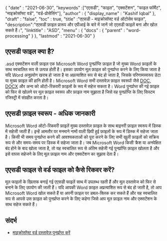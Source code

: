 {
  "date" : "2021-06-30",
  "keywords" :["एएसडी", "फाइल", "एक्सटेंशन", "फाइल फॉर्मेट", "माइक्रोसॉफ्ट वर्ड", "वर्ड-प्रोसेसिंग"],
  "author" : {
    "display_name" : "Kashif Iqbal"
},
  "draft" : "false",
  "toc" : true,
  "title" :"एएसडी - माइक्रोसॉफ्ट वर्ड ऑटोसेव फाइल",
  "description":"एएसडी फ़ाइल प्रारूप और एपीआई के बारे में जानें जो एएसडी फाइलें बना और खोल सकते हैं।",
  "linktitle" : "ASD",
  "menu" : {
    "docs" : {
      "parent" : "word-processing"
}
},
  "lastmod" : "2021-06-30"
}

## एएसडी फाइल क्या है?

.asd एक्सटेंशन वाली फ़ाइल एक Microsoft Word पुनर्प्राप्ति फ़ाइल है जो मुख्य Word फ़ाइलों के साथ स्वचालित रूप से उत्पन्न होती है। इसका उपयोग मूल फ़ाइल को पुनर्प्राप्त करने के लिए किया जाता है यदि Word अनुप्रयोग खराब हो जाता है या अप्रत्याशित रूप से बंद हो जाता है, जिसके परिणामस्वरूप डेटा या मुख्य फ़ाइल की हानि होती है। Microsoft Word सभी दस्तावेज़ फ़ाइल स्वरूपों जैसे [DOC](/hi/word-processing/doc/), [DOCX](/hi/word-processing/docx/) और अन्य को ऑटो-रिकवरी फ़ाइलों के रूप में सहेज सकता है। Word पुनर्प्राप्त की गई फ़ाइल को फिर से खोलने पर मूल फ़ाइल स्वरूप और फ़ाइल नाम सुझाता है जिसे वह पुनर्प्राप्ति के लिए सिस्टम रजिस्ट्री में संग्रहीत करता है।

## एएसडी फ़ाइल स्वरूप - अधिक जानकारी

Microsoft Word ऑटो-रिकवरी फ़ाइलें मुख्य दस्तावेज़ फ़ाइल के साथ बाइनरी फ़ाइल स्वरूप में डिस्क में सहेजी जाती हैं। इन्हें आमतौर पर मनमाने नामों वाली छिपी हुई फ़ाइलों के रूप में डिस्क में सहेजा जाता है। किसी भी समय पुनर्प्राप्त करने की आवश्यकताओं को पूरा करने के लिए सभी खुली फ़ाइलों को सक्रिय रूप से और समय-समय पर डिस्क में सहेजा जाता है। जब Microsoft Word किसी क्रैश या अनपेक्षित बंद होने के बाद खोला जाता है, तो यह स्वचालित रूप से अंतिम सहेजी गई पुनर्प्राप्ति फ़ाइल खोलता है और इसे वापस सहेजने के लिए मूल फ़ाइल नाम और एक्सटेंशन का सुझाव देता है।

## एएसडी फाइल से वर्ड फाइल को कैसे रिकवर करें?

मूल फाइलों के खिलाफ बनाई गई एएसडी फाइलें साथ में उपलब्ध रहती हैं और मूल दस्तावेज को फिर से बनाने के लिए उपयोग की जाती हैं। यदि आपकी Word फ़ाइल अप्रत्याशित रूप से बंद हो जाती है, तो आप Microsoft Word खोल सकते हैं या अपनी फ़ाइल पर डबल-क्लिक कर सकते हैं और यह स्वचालित रूप से आपसे उस फ़ाइल को पुनर्प्राप्त करने के लिए कहेगा जिसे आप मूल फ़ाइल नाम और एक्सटेंशन के साथ सहेज सकते हैं।

## संदर्भ

* [माइक्रोसॉफ्ट वर्ड दस्तावेज़ पुनर्प्राप्त करें](https://learn.microsoft.com/en-us/office/troubleshoot/word/recover-lost-unsaved-corrupted-document)

